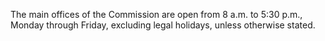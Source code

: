 The main offices of the Commission are open from 8 a.m. to 5:30 p.m., Monday through Friday, excluding legal holidays, unless otherwise stated.


